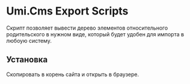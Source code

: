 # Umi.Cms Export Scripts

Скрипт позволяет вывести дерево элементов относительного родительского в нужном виде, 
который будет удобен для импорта в любоую систему. 

## Установка
Cкопировать в корень сайта и открыть в браузере.
